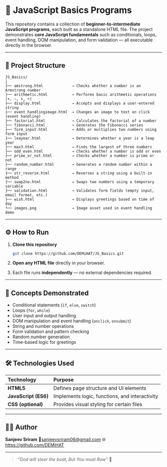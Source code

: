# 🧠 JavaScript Basics Programs

This repository contains a collection of **beginner-to-intermediate JavaScript programs**, each built as a standalone HTML file.
The project demonstrates **core JavaScript fundamentals** such as conditionals, loops, event handling, DOM manipulation, and form validation — all executable directly in the browser.

-----

## 📂 Project Structure

```
JS_Basics/
│
├── amstrong.html             → Checks whether a number is an Armstrong number
├── arithmetic.html           → Performs basic arithmetic operations (+, −, ×, ÷)
├── display.html              → Accepts and displays a user-entered string
├── event_handlingimage.html  → Changes an image to text on click (event handling)
├── factorial.html            → Calculates the factorial of a number
├── fibonacci.html            → Generates the Fibonacci series
├── form_input.html           → Adds or multiplies two numbers using form input
├── leayear.html              → Determines whether a year is a leap year
├── max3.html                 → Finds the largest of three numbers
├── odd_even.html             → Checks whether a number is odd or even
├── prime_or_not.html         → Checks whether a number is prime or not
├── random_number.html        → Generates a random number within a range
├── str_reverse.html          → Reverses a string using a built-in method
├── swap2no.html              → Swaps two numbers using a temporary variable
├── validation.html           → Validates form fields (empty input, email format, etc.)
├── wish.html                 → Displays greetings based on time of day
└── images.png                → Image asset used in event handling demo

```

-----

## ⚙️ How to Run

1.  **Clone this repository**

    ```bash
    git clone https://github.com/DEMiHAT/JS_Basics.git
    ```

2.  **Open any HTML file** directly in your browser.

3.  Each file runs **independently** — no external dependencies required.

-----

## 🧩 Concepts Demonstrated

  * Conditional statements (`if`, `else`, `switch`)
  * Loops (`for`, `while`)
  * User input and output handling
  * DOM manipulation and event handling (`onclick`, `onsubmit`)
  * String and number operations
  * Form validation and pattern checking
  * Random number generation
  * Time-based logic for greetings

-----

## 🛠️ Technologies Used

| Technology | Purpose |
| :--- | :--- |
| **HTML5** | Defines page structure and UI elements |
| **JavaScript (ES6)** | Implements logic, functions, and interactivity |
| **CSS (optional)** | Provides visual styling for certain files |

-----

## 👨‍💻 Author

**Sanjeev Sriram**
📧sanjeevsriram06@gmail.com
🌐https://github.com/DEMiHAT

-----

> *“God will steer the boat, But You must Row”* 🚀
